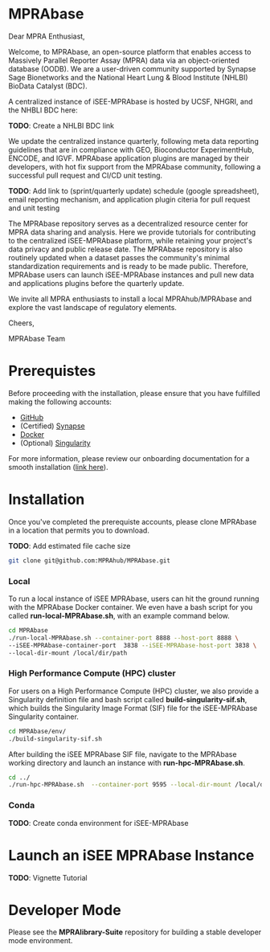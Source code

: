 # MPRAbase

Dear MPRA Enthusiast,

Welcome, to MPRAbase, an open-source platform that enables access to Massively Parallel Reporter Assay (MPRA) data via an object-oriented database (OODB). We are a user-driven community supported by Synapse Sage Bionetworks and the National Heart Lung & Blood Institute (NHLBI) BioData Catalyst (BDC).

A centralized instance of iSEE-MPRAbase is hosted by UCSF, NHGRI, and the NHBLI BDC here: 

**TODO**: Create a NHLBI BDC link

We update the centralized instance quarterly, following meta data reporting guidelines that are in compliance with GEO, Bioconductor ExperimentHub, ENCODE, and IGVF. MPRAbase application plugins are managed by their developers, with hot fix support from the MPRAbase community, following a successful pull request and CI/CD unit testing. 

**TODO**: Add link to (sprint/quarterly update) schedule (google spreadsheet), email reporting mechanism, and application plugin citeria for pull request and unit testing

The MPRAbase repository serves as a decentralized resource center for MPRA data sharing and analysis. Here we provide tutorials for contributing to the centralized iSEE-MPRAbase platform, while retaining your project's data privacy and public release date. The MPRAbase repository is also routinely updated when a dataset passes the community's minimal standardization requirements and is ready to be made public. Therefore, MPRAbase users can launch iSEE-MPRAbase instances and pull new data and applications plugins before the quarterly update.

We invite all MPRA enthusiasts to install a local MPRAhub/MPRAbase and explore the vast landscape of regulatory elements.

Cheers,

MPRAbase Team

# Prerequistes 

Before proceeding with the installation, please ensure that you have fulfilled making the following accounts:

- [GitHub](https://github.com/signup?ref_cta=Sign+up&ref_loc=header+logged+out&ref_page=%2F&source=header-home)
- (Certified) [Synapse](https://www.synapse.org/)
- [Docker](https://www.docker.com/)
- (Optional) [Singularity](https://cloud.sylabs.io/?_gl=1*zlt1gk*_ga*MTU1Mzg2OTQxNy4xNjg0MTkxMzM5*_ga_X710KLJKK6*MTY4NDE5MTMzOS4xLjEuMTY4NDE5MTM0Ni4wLjAuMA..&_ga=2.118074254.606116961.1684191339-1553869417.1684191339)

For more information, please review our onboarding documentation for a smooth installation ([link here](https://docs.google.com/document/d/1d23PDeozSP36U-4aWNFhE1knIbZ2HUiWTan9AsKQ-KY/edit?usp=sharing)).

# Installation

Once you've completed the prerequiste accounts, please clone MPRAbase in a location that permits you to download. 

**TODO**: Add estimated file cache size

```bash
git clone git@github.com:MPRAhub/MPRAbase.git
```

### Local

To run a local instance of iSEE MPRAbase, users can hit the ground running with the MPRAbase Docker container. We even have a bash script for you called **run-local-MPRAbase.sh**, with an example command below.

```bash
cd MPRAbase
./run-local-MPRAbase.sh --container-port 8888 --host-port 8888 \
--iSEE-MPRAbase-container-port  3838 --iSEE-MPRAbase-host-port 3838 \
--local-dir-mount /local/dir/path
```

### High Performance Compute (HPC) cluster

For users on a High Performance Compute (HPC) cluster, we also provide a Singularity definition file and bash script called **build-singularity-sif.sh**, which builds the Singularity Image Format (SIF) file for the iSEE-MPRAbase Singularity container.

```bash
cd MPRAbase/env/
./build-singularity-sif.sh
```

After building the iSEE MPRAbase SIF file, navigate to the MPRAbase working directory and launch an instance with **run-hpc-MPRAbase.sh**.

```bash
cd ../
./run-hpc-MPRAbase.sh  --container-port 9595 --local-dir-mount /local/dir/path
```

### Conda
**TODO**: Create conda environment for iSEE-MPRAbase

# Launch an iSEE MPRAbase Instance

**TODO**: Vignette Tutorial

# Developer Mode

Please see the **MPRAlibrary-Suite** repository for building a stable developer mode environment.